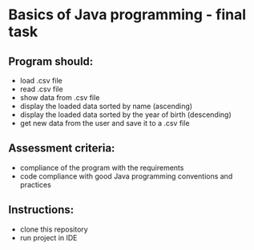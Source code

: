 # Basics of Java programming - final task

## Program should:

- load .csv file
- read .csv file
- show data from .csv file
- display the loaded data sorted by name (ascending)
- display the loaded data sorted by the year of birth (descending)
- get new data from the user and save it to a .csv file

## Assessment criteria:
- compliance of the program with the requirements
- code compliance with good Java programming conventions and practices

## Instructions:
- clone this repository
- run project in IDE

